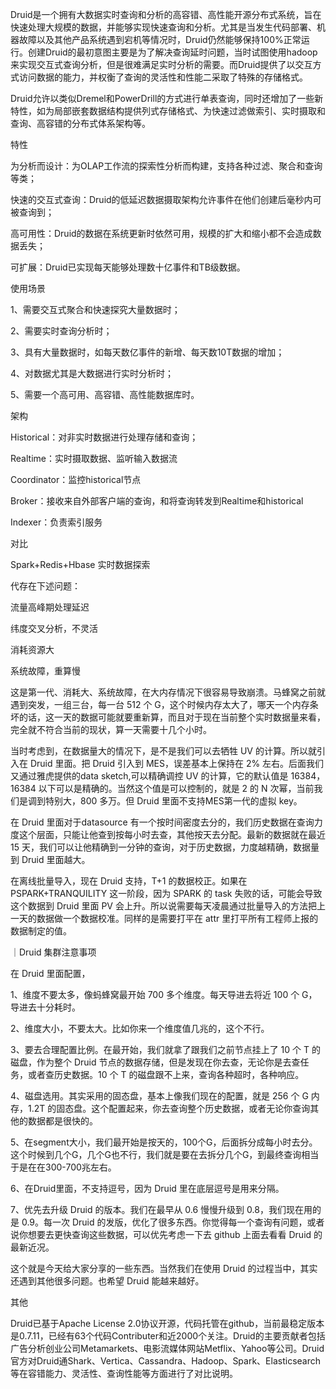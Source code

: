 Druid是一个拥有大数据实时查询和分析的高容错、高性能开源分布式系统，旨在快速处理大规模的数据，并能够实现快速查询和分析。尤其是当发生代码部署、机器故障以及其他产品系统遇到宕机等情况时，Druid仍然能够保持100%正常运行。创建Druid的最初意图主要是为了解决查询延时问题，当时试图使用hadoop来实现交互式查询分析，但是很难满足实时分析的需要。而Druid提供了以交互方式访问数据的能力，并权衡了查询的灵活性和性能二采取了特殊的存储格式。

Druid允许以类似Dremel和PowerDrill的方式进行单表查询，同时还增加了一些新特性，如为局部嵌套数据结构提供列式存储格式、为快速过滤做索引、实时摄取和查询、高容错的分布式体系架构等。

特性

为分析而设计：为OLAP工作流的探索性分析而构建，支持各种过滤、聚合和查询等类；

快速的交互式查询：Druid的低延迟数据摄取架构允许事件在他们创建后毫秒内可被查询到；

高可用性：Druid的数据在系统更新时依然可用，规模的扩大和缩小都不会造成数据丢失；

可扩展：Druid已实现每天能够处理数十亿事件和TB级数据。

使用场景

1、需要交互式聚合和快速探究大量数据时；

2、需要实时查询分析时；

3、具有大量数据时，如每天数亿事件的新增、每天数10T数据的增加；

4、对数据尤其是大数据进行实时分析时；

5、需要一个高可用、高容错、高性能数据库时。

架构

Historical：对非实时数据进行处理存储和查询；

Realtime：实时摄取数据、监听输入数据流

Coordinator：监控historical节点

Broker：接收来自外部客户端的查询，和将查询转发到Realtime和historical

Indexer：负责索引服务

对比

Spark+Redis+Hbase 实时数据探索

代存在下述问题：

流量高峰期处理延迟

纬度交叉分析，不灵活

消耗资源大

系统故障，重算慢

这是第一代、消耗大、系统故障，在大内存情况下很容易导致崩溃。马蜂窝之前就遇到突发，一组三台，每一台 512 个 G，这个时候内存太大了，哪天一个内存条坏的话，这一天的数据可能就要重新算，而且对于现在当前整个实时数据量来看，完全就不符合当前的现状，算一天需要十几个小时。

当时考虑到，在数据量大的情况下，是不是我们可以去牺牲 UV 的计算。所以就引入在 Druid 里面。把 Druid 引入到 MES，误差基本上保持在 2% 左右。后面我们又通过雅虎提供的data sketch,可以精确调控 UV 的计算，它的默认值是 16384，16384 以下可以是精确的。当然这个值是可以控制的，就是 2 的 N 次幂，当前我们是调到特别大，800 多万。但 Druid 里面不支持MES第一代的虚拟 key。

在 Druid 里面对于datasource 有一个按时间密度去分的，我们历史数据在查询力度这个层面，只能让他查到按每小时去查，其他按天去分配。最新的数据就在最近 15 天，我们可以让他精确到一分钟的查询，对于历史数据，力度越精确，数据量到 Druid 里面越大。



在离线批量导入，现在 Druid 支持，T+1 的数据校正。如果在 PSPARK+TRANQUILITY 这一阶段，因为 SPARK 的 task 失败的话，可能会导致这个数据到 Druid 里面 PV 会上升。所以说需要每天凌晨通过批量导入的方法把上一天的数据做一个数据校准。同样的是需要打平在 attr 里打平所有工程师上报的数据制定的值。







｜Druid 集群注意事项



在 Druid 里面配置，



1、维度不要太多，像蚂蜂窝最开始 700 多个维度。每天导进去将近 100 个 G，导进去十分耗时。



2、维度大小，不要太大。比如你来一个维度值几兆的，这个不行。



3、要去合理配置比例。在最开始，我们就拿了跟我们之前节点挂上了 10 个 T 的磁盘，作为整个 Druid 节点的数据存储，但是发现在你去查，无论你是去查任务，或者查历史数据。10 个 T 的磁盘跟不上来，查询各种超时，各种响应。



4、磁盘选用。其实采用的固态盘，基本上像我们现在的配置，就是 256 个 G 内存，1.2T 的固态盘。这个配置起来，你去查询整个历史数据，或者无论你查询其他的数据都是很快的。



5、在segment大小，我们最开始是按天的，100个G，后面拆分成每小时去分。这个时候到几个G，几个G也不行，我们就是要在去拆分几个G，到最终查询相当于是在在300-700兆左右。



6、在Druid里面，不支持逗号，因为 Druid 里在底层逗号是用来分隔。



7、优先去升级 Druid 的版本。我们在最早从 0.6 慢慢升级到 0.8，我们现在用的是 0.9。每一次 Druid 的发版，优化了很多东西。你觉得每一个查询有问题，或者说你想要去更快查询这些数据，可以优先考虑一下去 github 上面去看看 Druid 的最新近况。



这个就是今天给大家分享的一些东西。当然我们在使用 Druid 的过程当中，其实还遇到其他很多问题。也希望 Druid 能越来越好。







其他



Druid已基于Apache License 2.0协议开源，代码托管在github，当前最稳定版本是0.7.11，已经有63个代码Contributer和近2000个关注。Druid的主要贡献者包括广告分析创业公司Metamarkets、电影流媒体网站Metflix、Yahoo等公司。Druid官方对Druid通Shark、Vertica、Cassandra、Hadoop、Spark、Elasticsearch等在容错能力、灵活性、查询性能等方面进行了对比说明。


